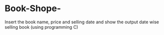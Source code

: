 # Book-Shope-
Insert the book name, price and selling date and show the output date wise selling book
(using programming C)
